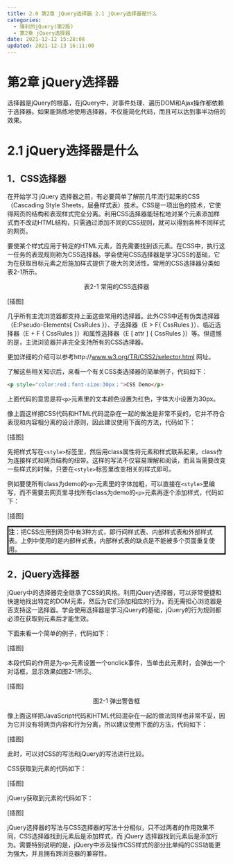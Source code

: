 ```yaml
---
title: 2.0 第2章 jQuery选择器 2.1 jQuery选择器是什么
categories: 
  - 锋利的jQuery(第2版)
  - 第2章 jQuery选择器
date: 2021-12-12 15:28:08
updated: 2021-12-13 16:11:00
---
```

# 第2章 jQuery选择器
选择器是jQuery的根基，在jQuery中，对事件处理、遍历DOM和Ajax操作都依赖于选择器。如果能熟练地使用选择器，不仅能简化代码，而且可以达到事半功倍的效果。

# 2.1 jQuery选择器是什么
## 1．CSS选择器
在开始学习 jQuery 选择器之前，有必要简单了解前几年流行起来的CSS（Cascading Style Sheets，层叠样式表）技术。CSS是一项出色的技术，它使得网页的结构和表现样式完全分离。利用CSS选择器能轻松地对某个元素添加样式而不改动HTML结构，只需通过添加不同的CSS规则，就可以得到各种不同样式的网页。

要使某个样式应用于特定的HTML元素，首先需要找到该元素。在CSS中，执行这一任务的表现规则称为CSS选择器。学会使用CSS选择器是学习CSS的基础，它为在获取目标元素之后施加样式提供了极大的灵活性。常用的CSS选择器分类如表2-1所示。

<center>表2-1 常用的CSS选择器</center>


[插图]

几乎所有主流浏览器都支持上面这些常用的选择器。此外CSS中还有伪类选择器（E:Pseudo-Elements{ CssRules }）、子选择器（E > F{ CssRules }）、临近选择器（E + F { CssRules }）和属性选择器（E [ attr ] { CssRules }）等。但遗憾的是，主流浏览器并非完全支持所有的CSS选择器。

更加详细的介绍可以参考http://www.w3.org/TR/CSS2/selector.html 网址。

了解这些相关知识后，来看一个有关CSS类选择器的简单例子，代码如下：

```html
<p style="color:red；font-size:30px；">CSS Demo</p>
```

上面代码的意思是将`<p>`元素里的文本颜色设置为红色，字体大小设置为30px。

像上面这样把CSS代码和HTML代码混杂在一起的做法是非常不妥的，它并不符合表现和内容相分离的设计原则，因此建议使用下面的方法，代码如下：

[插图]

先把样式写在`<style>`标签里，然后用class属性将元素和样式联系起来，class作为连接样式和网页结构的纽带。这样的写法不仅容易理解和阅读，而且当需要改变一些样式的时候，只要在`<style>`标签里改变相关的样式即可。

例如要使所有class为demo的`<p>`元素里的字体加粗，可以直接在`<style>`里编写，而不需要去网页里寻找所有class为demo的`<p>`元素再逐个添加样式，代码如下：

[插图]

<div style="border-style:solid;"><strong>注</strong>：把CSS应用到网页中有3种方式，即行间样式表、内部样式表和外部样式表。上例中使用的是内部样式表，内部样式表的缺点是不能被多个页面重复使用。</div>

## 2．jQuery选择器
jQuery中的选择器完全继承了CSS的风格。利用jQuery选择器，可以非常便捷和快速地找出特定的DOM元素，然后为它们添加相应的行为，而无需担心浏览器是否支持这一选择器。学会使用选择器是学习jQuery的基础，jQuery的行为规则都必须在获取到元素后才能生效。

下面来看一个简单的例子，代码如下：

[插图]

本段代码的作用是为`<p>`元素设置一个onclick事件，当单击此元素时，会弹出一个对话框，显示效果如图2-1所示。

[插图]

<center>图2-1 弹出警告框</center>

像上面这样把JavaScript代码和HTML代码混杂在一起的做法同样也非常不妥，因为它并没有将网页内容和行为分离，所以建议使用下面的方法，代码如下：

[插图]

此时，可以对CSS的写法和jQuery的写法进行比较。

CSS获取到元素的代码如下：

[插图]

jQuery获取到元素的代码如下：

[插图]

jQuery选择器的写法与CSS选择器的写法十分相似，只不过两者的作用效果不同，CSS选择器找到元素后是添加样式，而 jQuery 选择器找到元素后是添加行为。需要特别说明的是，jQuery中涉及操作CSS样式的部分比单纯的CSS功能更为强大，并且拥有跨浏览器的兼容性。

